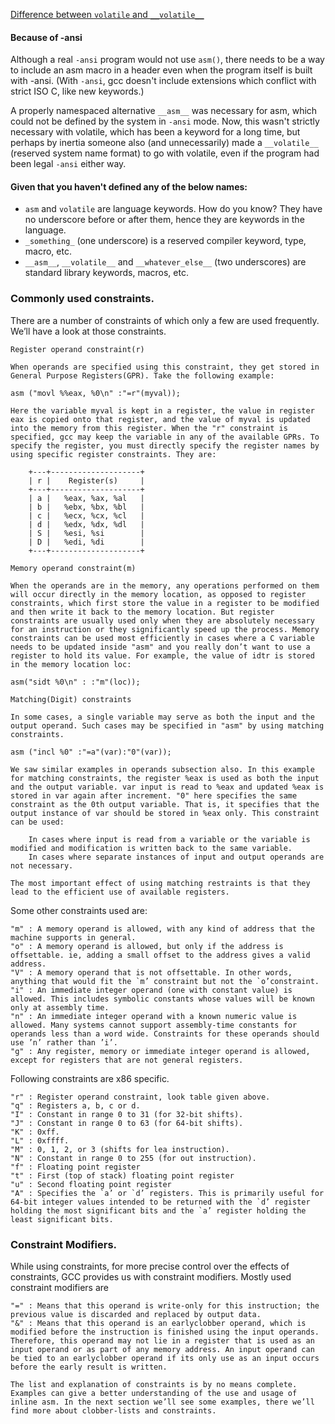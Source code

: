 [Difference between `volatile` and `__volatile__`](https://stackoverflow.com/questions/14204893)


#### Because of -ansi

Although a real `-ansi` program would not use `asm()`, there needs to be a way to include an asm macro in a header even when the program itself is built with -ansi. (With `-ansi`, gcc doesn't include extensions which conflict with strict ISO C, like new keywords.)

A properly namespaced alternative `__asm__` was necessary for asm, which could not be defined by the system in `-ansi` mode. Now, this wasn't strictly necessary with volatile, which has been a keyword for a long time, but perhaps by inertia someone also (and unnecessarily) made a `__volatile__` (reserved system name format) to go with volatile, even if the program had been legal `-ansi` either way.

#### Given that you haven't defined any of the below names:

* `asm` and `volatile` are language keywords. How do you know? They have no underscore before or after them, hence they are keywords in the language.
* `_something_` (one underscore) is a reserved compiler keyword, type, macro, etc.
* `__asm__`, `__volatile__` and `__whatever_else__` (two underscores) are standard library keywords, macros, etc.

### Commonly used constraints.

There are a number of constraints of which only a few are used frequently. We’ll have a look at those constraints.

    Register operand constraint(r)

    When operands are specified using this constraint, they get stored in General Purpose Registers(GPR). Take the following example:

    asm ("movl %%eax, %0\n" :"=r"(myval));

    Here the variable myval is kept in a register, the value in register eax is copied onto that register, and the value of myval is updated into the memory from this register. When the "r" constraint is specified, gcc may keep the variable in any of the available GPRs. To specify the register, you must directly specify the register names by using specific register constraints. They are:

        +---+--------------------+
        | r |    Register(s)     |
        +---+--------------------+
        | a |   %eax, %ax, %al   |
        | b |   %ebx, %bx, %bl   |
        | c |   %ecx, %cx, %cl   |
        | d |   %edx, %dx, %dl   |
        | S |   %esi, %si        |
        | D |   %edi, %di        |
        +---+--------------------+

    Memory operand constraint(m)

    When the operands are in the memory, any operations performed on them will occur directly in the memory location, as opposed to register constraints, which first store the value in a register to be modified and then write it back to the memory location. But register constraints are usually used only when they are absolutely necessary for an instruction or they significantly speed up the process. Memory constraints can be used most efficiently in cases where a C variable needs to be updated inside "asm" and you really don’t want to use a register to hold its value. For example, the value of idtr is stored in the memory location loc:

    asm("sidt %0\n" : :"m"(loc));

    Matching(Digit) constraints

    In some cases, a single variable may serve as both the input and the output operand. Such cases may be specified in "asm" by using matching constraints.

    asm ("incl %0" :"=a"(var):"0"(var));

    We saw similar examples in operands subsection also. In this example for matching constraints, the register %eax is used as both the input and the output variable. var input is read to %eax and updated %eax is stored in var again after increment. "0" here specifies the same constraint as the 0th output variable. That is, it specifies that the output instance of var should be stored in %eax only. This constraint can be used:

        In cases where input is read from a variable or the variable is modified and modification is written back to the same variable.
        In cases where separate instances of input and output operands are not necessary.

    The most important effect of using matching restraints is that they lead to the efficient use of available registers.

Some other constraints used are:

    "m" : A memory operand is allowed, with any kind of address that the machine supports in general.
    "o" : A memory operand is allowed, but only if the address is offsettable. ie, adding a small offset to the address gives a valid address.
    "V" : A memory operand that is not offsettable. In other words, anything that would fit the `m’ constraint but not the `o’constraint.
    "i" : An immediate integer operand (one with constant value) is allowed. This includes symbolic constants whose values will be known only at assembly time.
    "n" : An immediate integer operand with a known numeric value is allowed. Many systems cannot support assembly-time constants for operands less than a word wide. Constraints for these operands should use ’n’ rather than ’i’.
    "g" : Any register, memory or immediate integer operand is allowed, except for registers that are not general registers.

Following constraints are x86 specific.

    "r" : Register operand constraint, look table given above.
    "q" : Registers a, b, c or d.
    "I" : Constant in range 0 to 31 (for 32-bit shifts).
    "J" : Constant in range 0 to 63 (for 64-bit shifts).
    "K" : 0xff.
    "L" : 0xffff.
    "M" : 0, 1, 2, or 3 (shifts for lea instruction).
    "N" : Constant in range 0 to 255 (for out instruction).
    "f" : Floating point register
    "t" : First (top of stack) floating point register
    "u" : Second floating point register
    "A" : Specifies the `a’ or `d’ registers. This is primarily useful for 64-bit integer values intended to be returned with the `d’ register holding the most significant bits and the `a’ register holding the least significant bits.

### Constraint Modifiers.

While using constraints, for more precise control over the effects of constraints, GCC provides us with constraint modifiers. Mostly used constraint modifiers are

    "=" : Means that this operand is write-only for this instruction; the previous value is discarded and replaced by output data.
    "&" : Means that this operand is an earlyclobber operand, which is modified before the instruction is finished using the input operands. Therefore, this operand may not lie in a register that is used as an input operand or as part of any memory address. An input operand can be tied to an earlyclobber operand if its only use as an input occurs before the early result is written.

    The list and explanation of constraints is by no means complete. Examples can give a better understanding of the use and usage of inline asm. In the next section we’ll see some examples, there we’ll find more about clobber-lists and constraints. 